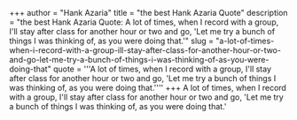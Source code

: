 +++
author = "Hank Azaria"
title = "the best Hank Azaria Quote"
description = "the best Hank Azaria Quote: A lot of times, when I record with a group, I'll stay after class for another hour or two and go, 'Let me try a bunch of things I was thinking of, as you were doing that.'"
slug = "a-lot-of-times-when-i-record-with-a-group-ill-stay-after-class-for-another-hour-or-two-and-go-let-me-try-a-bunch-of-things-i-was-thinking-of-as-you-were-doing-that"
quote = '''A lot of times, when I record with a group, I'll stay after class for another hour or two and go, 'Let me try a bunch of things I was thinking of, as you were doing that.''''
+++
A lot of times, when I record with a group, I'll stay after class for another hour or two and go, 'Let me try a bunch of things I was thinking of, as you were doing that.'
